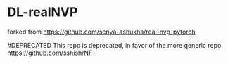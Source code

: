 # DL-realNVP
forked from <https://github.com/senya-ashukha/real-nvp-pytorch>

#DEPRECATED
This repo is deprecated, in favor of the more generic repo <https://github.com/sshish/NF>
